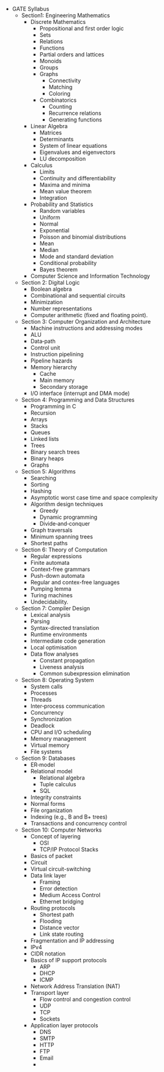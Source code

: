 * GATE Syllabus
    * Section1: Engineering Mathematics
        * Discrete Mathematics
            * Propositional and first order logic
            * Sets
            * Relations
            * Functions
            * Partial orders and lattices
            * Monoids
            * Groups
            * Graphs
                * Connectivity
                * Matching
                * Coloring
            * Combinatorics
                * Counting
                * Recurrence relations
                * Generating functions
        * Linear Algebra
            * Matrices
            * Determinants
            * System of linear equations
            * Eigenvalues and eigenvectors
            * LU decomposition
        * Calculus
            * Limits
            * Continuity and differentiability
            * Maxima and minima
            * Mean value theorem
            * Integration
        * Probability and Statistics
            * Random variables
            * Uniform
            * Normal
            * Exponential
            * Poisson and binomial distributions
            * Mean
            * Median
            * Mode and standard deviation
            * Conditional probability
            * Bayes theorem
        * Computer Science and Information Technology
    * Section 2: Digital Logic
        * Boolean algebra
        * Combinational and sequential circuits
        * Minimization
        * Number representations
        * Computer arithmetic (fixed and floating point).
    * Section 3: Computer Organization and Architecture
        * Machine instructions and addressing modes
        * ALU
        * Data‐path
        * Control unit
        * Instruction pipelining
        * Pipeline hazards
        * Memory hierarchy
            * Cache
            * Main memory
            * Secondary storage
        * I/O interface (interrupt and DMA mode)
    * Section 4: Programming and Data Structures
        * Programming in C
        * Recursion
        * Arrays
        * Stacks
        * Queues
        * Linked lists
        * Trees
        * Binary search trees
        * Binary heaps
        * Graphs
    * Section 5: Algorithms
        * Searching
        * Sorting
        * Hashing
        * Asymptotic worst case time and space complexity
        * Algorithm design techniques
            * Greedy
            * Dynamic programming
            * Divide‐and‐conquer
        * Graph traversals
        * Minimum spanning trees
        * Shortest paths
    * Section 6: Theory of Computation
        * Regular expressions
        * Finite automata
        * Context-free grammars
        * Push-down automata
        * Regular and contex-free languages
        * Pumping lemma
        * Turing machines
        * Undecidability.
    * Section 7: Compiler Design
        * Lexical analysis
        * Parsing
        * Syntax-directed translation
        * Runtime environments
        * Intermediate code generation
        * Local optimisation
        * Data flow analyses
            * Constant propagation
            * Liveness analysis
            * Common subexpression elimination
    * Section 8: Operating System
        * System calls
        * Processes
        * Threads
        * Inter‐process communication
        * Concurrency
        * Synchronization
        * Deadlock
        * CPU and I/O scheduling
        * Memory management
        * Virtual memory
        * File systems
    * Section 9: Databases
        * ER‐model
        * Relational model
            * Relational algebra
            * Tuple calculus
            * SQL
        * Integrity constraints
        * Normal forms
        * File organization
        * Indexing (e.g., B and B+ trees)
        * Transactions and concurrency control
    * Section 10: Computer Networks
        * Concept of layering
            * OSI
            * TCP/IP Protocol Stacks
        * Basics of packet
        * Circuit
        * Virtual circuit-switching
        * Data link layer
            * Framing
            * Error detection
            * Medium Access Control
            * Ethernet bridging
        * Routing protocols
            * Shortest path
            * Flooding
            * Distance vector
            * Link state routing
        * Fragmentation and IP addressing
        * IPv4
        * CIDR notation
        * Basics of IP support protocols
            * ARP
            * DHCP
            * ICMP
        * Network Address Translation (NAT)
        * Transport layer
            * Flow control and congestion control
            * UDP
            * TCP
            * Sockets
        * Application layer protocols
            * DNS
            * SMTP
            * HTTP
            * FTP
            * Email
            * 